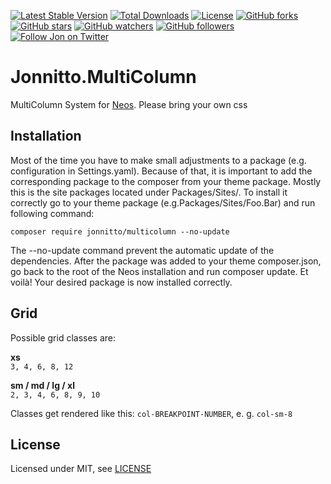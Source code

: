 [![Latest Stable Version](https://poser.pugx.org/jonnitto/multicolumn/v/stable)](https://packagist.org/packages/jonnitto/multicolumn)
[![Total Downloads](https://poser.pugx.org/jonnitto/multicolumn/downloads)](https://packagist.org/packages/jonnitto/multicolumn)
[![License](https://poser.pugx.org/jonnitto/multicolumn/license)](LICENSE)
[![GitHub forks](https://img.shields.io/github/forks/jonnitto/Jonnitto.MultiColumn.svg?style=social&label=Fork)](https://github.com/jonnitto/Jonnitto.MultiColumn/fork)
[![GitHub stars](https://img.shields.io/github/stars/jonnitto/Jonnitto.MultiColumn.svg?style=social&label=Stars)](https://github.com/jonnitto/Jonnitto.MultiColumn/stargazers)
[![GitHub watchers](https://img.shields.io/github/watchers/jonnitto/Jonnitto.MultiColumn.svg?style=social&label=Watch)](https://github.com/jonnitto/Jonnitto.MultiColumn/subscription)
[![GitHub followers](https://img.shields.io/github/followers/jonnitto.svg?style=social&label=Follow)](https://github.com/jonnitto/followers)
[![Follow Jon on Twitter](https://img.shields.io/twitter/follow/jonnitto.svg?style=social&label=Follow)](https://twitter.com/jonnitto)

# Jonnitto.MultiColumn

MultiColumn System for [Neos](https://neos.io). Please bring your own css

## Installation

Most of the time you have to make small adjustments to a package (e.g. configuration in Settings.yaml). Because of that, it is important to add the corresponding package to the composer from your theme package. Mostly this is the site packages located under Packages/Sites/. To install it correctly go to your theme package (e.g.Packages/Sites/Foo.Bar) and run following command:

```
composer require jonnitto/multicolumn --no-update
```

The --no-update command prevent the automatic update of the dependencies. After the package was added to your theme composer.json, go back to the root of the Neos installation and run composer update. Et voilà! Your desired package is now installed correctly.

## Grid

Possible grid classes are:

**xs**  
`3, 4, 6, 8, 12`

**sm / md / lg / xl**  
`2, 3, 4, 6, 8, 9, 10`

Classes get rendered like this: `col-BREAKPOINT-NUMBER`, e. g. `col-sm-8`

## License

Licensed under MIT, see [LICENSE](LICENSE)
